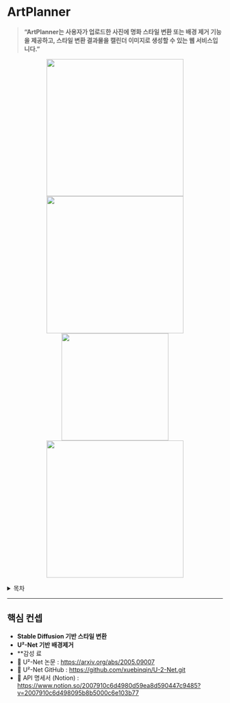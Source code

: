 # ArtPlanner

> **“ArtPlanner는 사용자가 업로드한 사진에 명화 스타일 변환 또는 배경 제거 기능을 제공하고, 스타일 변환 결과물을 캘린더 이미지로 생성할 수 있는 웹 서비스입니다.”**
<p align="center">
  <img src="https://github.com/user-attachments/assets/655689b6-06a8-4517-82c1-12e93de75c53" width="320" />
  <img src="https://github.com/user-attachments/assets/c26be71e-c689-4ac8-91be-daae607c95cb" width="320" />
  <img src="https://github.com/user-attachments/assets/0a8a26f0-6f2d-4f8b-9c32-ac7b4c7b1822" height="250" />
  <img src="https://github.com/user-attachments/assets/10584f04-71d7-4eff-bd3c-f24f17ccb9d9" width="320" />
</p>

<details>
  
  <summary>목차</summary>
  
  - [핵심 컨셉](#핵심-컨셉)
  - [기능 흐름](#기능-흐름)
  - [주요 기술 스택](#주요-기술-스택)
  - [주요 컴포넌트](#주요-컴포넌트)
  - [프로젝트 구조](#프로젝트-구조)
  - [명화 스타일 리스트 (일부)](#명화-스타일-리스트-일부)
  - [타겟 사용자](#타겟-사용자)
  - [향후 확장 계획](#향후-확장-계획)
  - [프로젝트 실행 방법](#프로젝트-실행-방법)
  - [참고 자료](#참고-자료)

</details>



---

## 핵심 컨셉

- **Stable Diffusion 기반 스타일 변환**
- **U²-Net 기반 배경제거**
- **감성 료
- 📄 U²-Net 논문 : https://arxiv.org/abs/2005.09007
- 🔗 U²-Net GitHub : https://github.com/xuebinqin/U-2-Net.git
- 📘 API 명세서 (Notion) : https://www.notion.so/2007910c6d4980d59ea8d590447c9485?v=2007910c6d498095b8b5000c6e103b77



